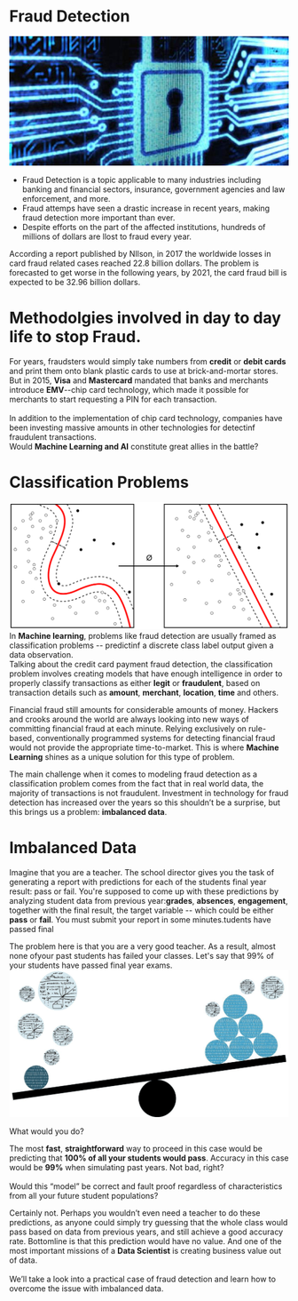 # Fraud Detection
![image.jpg](Images/fraud.jpg)

- Fraud Detection is a topic applicable to many industries including banking and financial sectors, insurance, government agencies and law enforcement, and more.
- Fraud attemps have seen a drastic increase in recent years, making fraud detection more important than ever.
- Despite efforts on the part of the affected institutions, hundreds of millions of dollars are llost to fraud every year.


According a report published by NIlson, in 2017 the worldwide losses in card fraud related cases reached 22.8 billion dollars. The problem is forecasted to get worse in the following years, by 2021, the card fraud bill is expected to be 32.96 billion dollars.

# Methodolgies involved in day to day life to stop Fraud.
For years, fraudsters would simply take numbers from __credit__ or __debit cards__ and print them onto blank plastic cards to use at brick-and-mortar stores. But in 2015, __Visa__ and __Mastercard__ mandated that banks and merchants introduce __EMV__--chip card technology, which made it possible for merchants to start requesting a PIN for each transaction.<br><br>
In addition to the implementation of chip card technology, companies have been investing massive amounts in other technologies for detectinf fraudulent transactions.<br>
Would __Machine Learning and AI__ constitute great allies in the battle?

# Classification Problems
![image.png](Images/Classification.png)
In __Machine learning__, problems like fraud detection are usually framed as classification problems -- predictinf a discrete class label output given a data observation.<br>
Talking about the credit card payment fraud detection, the classification problem involves creating models that have enough intelligence in order to properly classify transactions as either __legit__ or __fraudulent__, based on transaction details such as __amount__, __merchant__, __location__, __time__ and others.<br>

Financial fraud still amounts for considerable amounts of money. Hackers and crooks around the world are always looking into new ways of committing financial fraud at each minute. Relying exclusively on rule-based, conventionally programmed systems for detecting financial fraud would not provide the appropriate time-to-market. This is where __Machine Learning__ shines as a unique solution for this type of problem.

The main challenge when it comes to modeling fraud detection as a classification problem comes from the fact that in real world data, the majority of transactions is not fraudulent. Investment in technology for fraud detection has increased over the years so this shouldn’t be a surprise, but this brings us a problem: __imbalanced data__.

# Imbalanced Data
Imagine that you are a teacher. The school director gives you the task of generating a report with predictions for each of the students final year result: pass or fail. You're supposed to come up with these predictions by analyzing student data from previous year:__grades__, __absences__, __engagement__, together with the final result, the target variable -- which could be either __pass__ or __fail__. You must submit your report in some minutes.tudents have passed final

The problem here is that you are a very good teacher. As a result, almost none ofyour past students has failed your classes. Let's say that 99% of your students have passed final year exams.
![image.jpg](Images/imbalanceddata.jpg)

What would you do?

The most __fast__, __straightforward__ way to proceed in this case would be predicting that __100% of all your students would pass__. Accuracy in this case would be __99%__ when simulating past years. Not bad, right?<br><br>
Would this “model” be correct and fault proof regardless of characteristics from all your future student populations?

Certainly not. Perhaps you wouldn’t even need a teacher to do these predictions, as anyone could simply try guessing that the whole class would pass based on data from previous years, and still achieve a good accuracy rate. Bottomline is that this prediction would have no value. And one of the most important missions of a __Data Scientist__ is creating business value out of data.<br><br>
We’ll take a look into a practical case of fraud detection and learn how to overcome the issue with imbalanced data.
